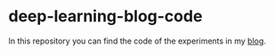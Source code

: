 # deep-learning-blog-code

In this repository you can find the code of the experiments in my [blog](https://perschi.github.io).

